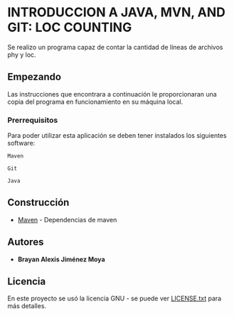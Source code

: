 # INTRODUCCION A JAVA, MVN, AND GIT: LOC COUNTING
Se realizo un programa capaz de contar la cantidad de líneas de archivos phy y loc.
## Empezando

Las instrucciones que encontrara a continuación le proporcionaran una copia del programa en funcionamiento en su máquina local.

### Prerrequisitos

Para poder utilizar esta aplicación se deben tener instalados los siguientes software:

```
Maven
```
```
Git
```
```
Java
```

## Construcción 
* [Maven](https://maven.apache.org/) - Dependencias de maven

## Autores

* **Brayan Alexis Jiménez Moya** 

## Licencia

En este proyecto se usó la licencia GNU - se puede ver [LICENSE.txt](LICENSE.txt) para más detalles.
